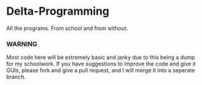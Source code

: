 # Delta-Programming
 All the programs. From school and from without.

### **WARNING**
Most code here will be extremely basic and janky due to this being a dump for my schoolwork. If you have suggestions to improve the code and give it GUIs, please fork and give a pull request, and I will merge it into a seperate branch.
